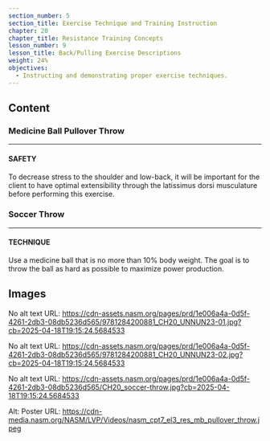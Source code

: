 ```yaml
---
section_number: 5
section_title: Exercise Technique and Training Instruction
chapter: 20
chapter_title: Resistance Training Concepts
lesson_number: 9
lesson_title: Back/Pulling Exercise Descriptions
weight: 24%
objectives:
  - Instructing and demonstrating proper exercise techniques.
---
```


## Content
### Medicine Ball Pullover Throw

---

#### SAFETY

To decrease stress to the shoulder and low-back, it will be important for the client to have optimal extensibility through the latissimus dorsi musculature before performing this exercise.

### Soccer Throw

---

#### TECHNIQUE

Use a medicine ball that is no more than 10% body weight. The goal is to throw the ball as hard as possible to maximize power production.

## Images

No alt text
URL: https://cdn-assets.nasm.org/pages/prd/1e006a4a-0d5f-4261-2db3-08db5236d565/9781284200881_CH20_UNNUN23-01.jpg?cb=2025-04-18T19:15:24.5684533

No alt text
URL: https://cdn-assets.nasm.org/pages/prd/1e006a4a-0d5f-4261-2db3-08db5236d565/9781284200881_CH20_UNNUN23-02.jpg?cb=2025-04-18T19:15:24.5684533

No alt text
URL: https://cdn-assets.nasm.org/pages/prd/1e006a4a-0d5f-4261-2db3-08db5236d565/CH20_soccer-throw.jpg?cb=2025-04-18T19:15:24.5684533

Alt: Poster
URL: https://cdn-media.nasm.org/NASM/LVP/Videos/nasm_cpt7_el3_res_mb_pullover_throw.jpeg